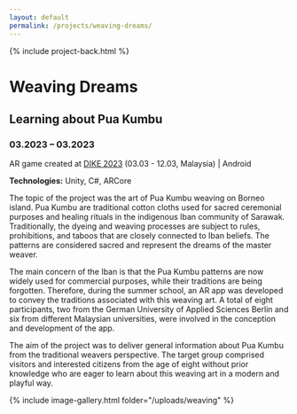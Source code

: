 ```yaml
---
layout: default
permalink: /projects/weaving-dreams/
---
```

{% include project-back.html %}

# Weaving Dreams

## Learning about Pua Kumbu

### 03.2023 – 03.2023 

AR game created at <a href ="https://asset.uts.edu.my/dike2023/">DIKE 2023</a> (03.03 - 12.03, Malaysia) \| Android

**Technologies:** Unity, C#, ARCore

The topic of the project was the art of Pua Kumbu weaving on Borneo island. Pua Kumbu are traditional cotton cloths used for sacred ceremonial purposes and healing rituals in the indigenous Iban community of Sarawak. Traditionally, the dyeing and weaving processes are subject to rules, prohibitions, and taboos that are closely connected to Iban beliefs. The patterns are considered sacred and represent the dreams of the master weaver.

The main concern of the Iban is that the Pua Kumbu patterns are now widely used for commercial purposes, while their traditions are being forgotten. Therefore, during the summer school, an AR app was developed to convey the traditions associated with this weaving art. A total of eight participants, two from the German University of Applied Sciences Berlin and six from different Malaysian universities, were involved in the conception and development of the app.

The aim of the project was to deliver general information about Pua Kumbu from the traditional weavers perspective. The target group comprised visitors and interested citizens from the age of eight without prior knowledge who are eager to learn about this weaving art in a modern and playful way. 

{% include image-gallery.html folder="/uploads/weaving" %}

